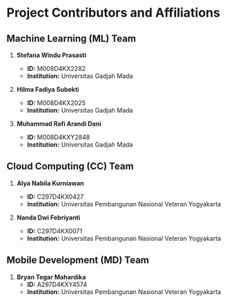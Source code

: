 # Project Contributors and Affiliations

## Machine Learning (ML) Team
1. **Stefana Windu Prasasti**
   - **ID:** M008D4KX2282
   - **Institution:** Universitas Gadjah Mada

2. **Hilma Fadiya Subekti**
   - **ID:** M008D4KX2025
   - **Institution:** Universitas Gadjah Mada

3. **Muhammad Rafi Arandi Dani**
   - **ID:** M008D4KXY2848
   - **Institution:** Universitas Gadjah Mada

## Cloud Computing (CC) Team
1. **Alya Nabila Kurniawan**
   - **ID:** C297D4KX0427
   - **Institution:** Universitas Pembangunan Nasional Veteran Yogyakarta

2. **Nanda Dwi Febriyanti**
   - **ID:** C297D4KX0071
   - **Institution:** Universitas Pembangunan Nasional Veteran Yogyakarta

## Mobile Development (MD) Team
1. **Bryan Tegar Mahardika**
   - **ID:** A297D4KXY4574
   - **Institution:** Universitas Pembangunan Nasional Veteran Yogyakarta
